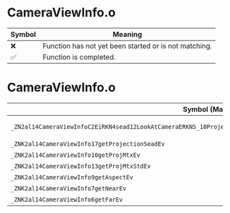 # CameraViewInfo.o
| Symbol | Meaning 
| ------------- | ------------- 
| :x: | Function has not yet been started or is not matching. 
| :white_check_mark: | Function is completed. 


# CameraViewInfo.o
| Symbol (Mangled) | Symbol (Demangled) | Decompiled? |
| ------------- |  ------------- | ------------- |
| `_ZN2al14CameraViewInfoC2EiRKN4sead12LookAtCameraERKNS_10ProjectionERKNS_14CameraViewFlagERKNS_19OrthoProjectionInfoE` | `al::CameraViewInfo::CameraViewInfo(int,sead::LookAtCamera const&,al::Projection const&,al::CameraViewFlag const&,al::OrthoProjectionInfo const&)` | :white_check_mark: |
| `_ZNK2al14CameraViewInfo17getProjectionSeadEv` | `al::CameraViewInfo::getProjectionSead(void)const` | :white_check_mark: |
| `_ZNK2al14CameraViewInfo10getProjMtxEv` | `al::CameraViewInfo::getProjMtx(void)const` | :white_check_mark: |
| `_ZNK2al14CameraViewInfo13getProjMtxStdEv` | `al::CameraViewInfo::getProjMtxStd(void)const` | :white_check_mark: |
| `_ZNK2al14CameraViewInfo9getAspectEv` | `al::CameraViewInfo::getAspect(void)const` | :white_check_mark: |
| `_ZNK2al14CameraViewInfo7getNearEv` | `al::CameraViewInfo::getNear(void)const` | :white_check_mark: |
| `_ZNK2al14CameraViewInfo6getFarEv` | `al::CameraViewInfo::getFar(void)const` | :white_check_mark: |

